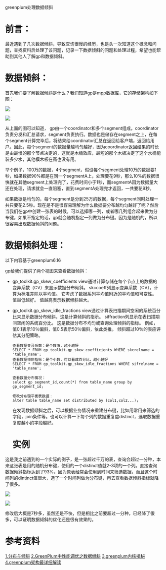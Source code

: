 greenplum处理数据倾斜

# 前言：

最近遇到了几次数据倾斜，导致查询很慢的经历，也是头一次知道这个概念和问题，查找资料后处理了该问题，记录一下数据倾斜的问题和处理过程，希望也能帮助到其他人了解gp和数据倾斜。



# 数据倾斜：

首先我们要了解数据倾斜是什么？我们知道gp是mpp数据库，它的存储架构如下图：

![](https://wxwwt-oss.oss-cn-hangzhou.aliyuncs.com/imgRepo/gp%E9%9B%86%E7%BE%A4%E5%8C%96.png)





![](https://wxwwt-oss.oss-cn-hangzhou.aliyuncs.com/imgRepo/gp%E6%95%B0%E6%8D%AE%E5%82%A8%E5%AD%98.png)

从上面的图可以知道， gp由一个coordinator和多个segment组成，coordinator负责分发和汇总请求，segment负责执行。数据也是储存在segment之上，在每个segment计算完毕后，将结果给coordinator汇总在返回给客户端，返回给用户。因此，每个segment的数据量越均匀越好，因为coordinator返回结果的时长是由最慢的那个节点决定的，这就是木桶效应，最短的那个木板决定了这个水桶能装多少水，其他模木板在高也没有用。

举个例子，100万的数据，4个segment，假设每个segment处理10万的数据要1秒，如果数据90%都是在同一个segmentA上，处理要花9秒，那么10%的数据很快就在其他segment上处理完了，花费时间小于1秒，而segmentA因为数据量大还在处理，请求就会一直阻塞，直到segmentA处理完才返回，一共要花9秒。

如果数据是均匀的，每个segment是分到25万的数据，每个segment同时处理一共只要花2.5秒。现在是不是很容易理解为什么数据要分布越均匀越好了呢？然后当我们在gp中创建一张表的时候，可以选择哪一列，或者哪几列组合起来做为分布键，如果不指定的话，gp就会随机指定一列做为分布键。因为是随机的，所以很容易出现数据倾斜的问题。



# 数据倾斜处理：

以下内容基于greenplum6.16

gp给我们提供了两个视图来查看数据倾斜：

- gp_toolkit.gp_skew_coefficients view通过计算存储在每个节点上的数据的变异系数（CV）来显示数据分布倾斜。 skccoeff列显示变异系数（CV），计算为标准差除以平均值。 它考虑了数据系列平均值附近的平均值和可变性。 值越低越好。 值越高表示数据倾斜越大。

- gp_toolkit.gp_skew_idle_fractions view通过计算表扫描期间空闲的系统百分比来显示数据分布倾斜，这是计算倾斜的指示。 siffraction列显示在表扫描期间空闲的系统百分比。 这是数据分布不均匀或查询处理倾斜的指标。 例如，值0.1表示10％偏斜，值0.5表示50％偏斜，依此类推。 倾斜超过10％的表应评估其分配策略。

  ```
  查看数据变异系数：是个数值，越小越好
  SELECT * FROM gp_toolkit.gp_skew_coefficients WHERE skcrelname = 'table_name'; 
  查看数据倾斜指标：是个小数，可以看成百分比，越小越好
  SELECT * FROM gp_toolkit.gp_skew_idle_fractions WHERE sifrelname = 'table_name';
  
  查看数据分布情况：
  select gp_segment_id,count(*) from table_name group by gp_segment_id;
  
  修改分布键平衡表数据：
  alter table table_name set distributed by (col1,col2...);
  ```

  在发现数据倾斜之后，可以根据业务情况来重建分布键，比如用常用来筛选的字段，join条件等。也可以计算一下每个列的数据重复度distinct，选取数据重复度越小的字段越好。

  

  # 实例

这是我之前遇到的一个实际的例子，是一张超过千万的表，查询会超过一分种，本来这张表是用的随机分布键，使用的一个distinct值就2-3项的一个列。直接查询数据倾斜指标达到了93%，因为原表经常会使用到时间来筛选数据，而且这个时间列的dintinct值很大，选了一个时间列做为分布键，再去查看数据倾斜指标就降了很多。

  ![](https://wxwwt-oss.oss-cn-hangzhou.aliyuncs.com/imgRepo/%E6%95%B0%E6%8D%AE%E5%80%BE%E6%96%9C%E5%9B%BE%E7%89%87.png)

![](https://wxwwt-oss.oss-cn-hangzhou.aliyuncs.com/imgRepo/%E6%95%B0%E6%8D%AE%E5%80%BE%E6%96%9C%E5%9B%BE%E7%89%872.png)

修改后大概是7秒多，虽然还是不快，但是相比之前要超过一分种，已经降了很多，可以证明数据倾斜的优化还是很有效果的。

# 参考资料
[1.分布与倾斜](https://docs-cn.greenplum.org/v6/admin_guide/distribution.html)
[2.GreenPlum中性能调优之数据倾斜](https://blog.csdn.net/wangning0714/article/details/130704775)
[3.greenplum内核揭秘](https://www.slidestalk.com/w/710)
[4.greenplum架构最详细解读](https://cn.greenplum.org/greenplum_architecture/)
